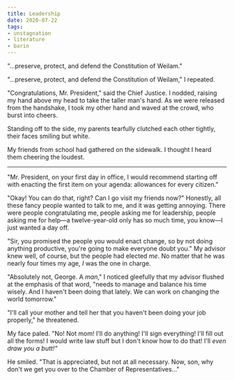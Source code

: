 ```yaml
---
title: Leadership
date: 2020-07-22
tags:
- unstagnation
- literature
- barin
---
```


"…preserve, protect, and defend the Constitution of Weilam."
<!-- excerpt -->

"…preserve, protect, and defend the Constitution of Weilam," I repeated.

"Congratulations, Mr. President," said the Chief Justice. I nodded, raising my hand above my head to take the taller man's hand. As we were released from the handshake, I took my other hand and waved at the crowd, who burst into cheers.

Standing off to the side, my parents tearfully clutched each other tightly, their faces smiling but white.

My friends from school had gathered on the sidewalk. I thought I heard them cheering the loudest.

------

"Mr. President, on your first day in office, I would recommend starting off with enacting the first item on your agenda: allowances for every citizen."

"Okay! You can do that, right? Can I go visit my friends now?" Honestly, all these fancy people wanted to talk to me, and it was getting annoying. There were people congratulating me, people asking me for leadership, people asking me for help—a twelve-year-old only has so much time, you know—I just wanted a day off.

"Sir, you promised the people you would enact change, so by not doing anything productive, you're going to make everyone doubt you." My advisor knew well, of course, but the people had elected *me*. No matter that he was nearly four times my age, *I* was the one in charge.

"Absolutely not, George. A *man*," I noticed gleefully that my advisor flushed at the emphasis of that word, "needs to manage and balance his time wisely. And I haven't been doing that lately. We can work on changing the world tomorrow."

"I'll call your mother and tell her that you haven't been doing your job properly," he threatened.

My face paled. "No! Not mom! I'll do anything! I'll sign everything! I'll fill out all the forms! I would write law stuff but I don't know how to do that! I'll *even draw you a butt!"*

He smiled. "That is appreciated, but not at all necessary. Now, son, why don't we get you over to the Chamber of Representatives…"
